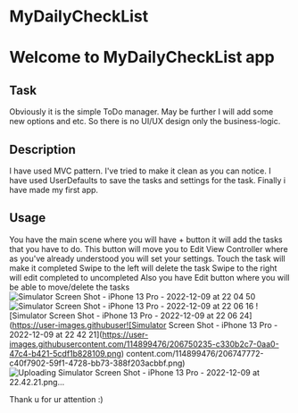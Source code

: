 # MyDailyCheckList
# Welcome to MyDailyCheckList app

## Task
  Obviously it is the simple ToDo manager. May be further I will add some new options and etc.
  So there is no UI/UX design only the business-logic.
  





## Description
  I have used MVC pattern. I've tried to make it clean as you can notice.
  I have used UserDefaults to save the tasks and settings for the task.
  Finally i have made my first app.

## Usage
  You have the main scene where you will have + button it will add the tasks that you have to do.
  This button will move you to Edit View Controller where as you've already understood you will set your settings. 
  Touch the task will make it completed
  Swipe to the left will delete the task
  Swipe to the right will edit completed to uncompleted
  Also you have Edit button where you will be able to move/delete the tasks
  ![Simulator Screen Shot - iPhone 13 Pro - 2022-12-09 at 22 04 50](https://user-images.githubusercontent.com/114899476/206747751-0f824336-b9b8-46a4-9a04-a54707a25d44.png)
  ![Simulator Screen Shot - iPhone 13 Pro - 2022-12-09 at 22 06 16](https://user-images.githubusercontent.com/114899476/206747762-ca81af40-766c-4be4-b469-0025111e05b8.png)
  ![Simulator Screen Shot - iPhone 13 Pro - 2022-12-09 at 22 06 24](https://user-images.githubuser![Simulator Screen Shot - iPhone 13 Pro - 2022-12-09 at 22 42 21](https://user-images.githubusercontent.com/114899476/206750235-c330b2c7-0aa0-47c4-b421-5cdf1b828109.png)
content.com/114899476/206747772-c40f7902-59f1-4728-bb73-388f203acbbf.png)
  ![Uploading Simulator Screen Shot - iPhone 13 Pro - 2022-12-09 at 22.42.21.png…]()


  
  Thank u for ur attention :)
